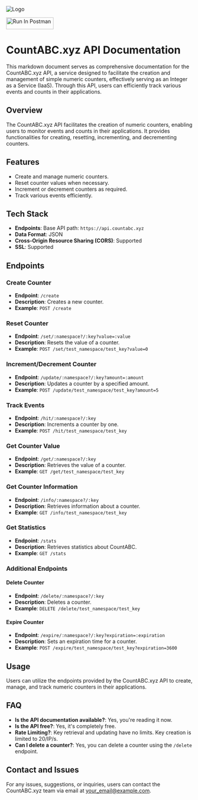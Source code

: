 
![Logo](https://countabc.xyz/static/img/logo.png)

[<img src="https://run.pstmn.io/button.svg" alt="Run In Postman" style="width: 128px; height: 32px;">](https://god.gw.postman.com/run-collection/33991252-bd6b3ddf-3797-4e7b-a0c0-7a4472050606?action=collection%2Ffork&source=rip_markdown&collection-url=entityId%3D33991252-bd6b3ddf-3797-4e7b-a0c0-7a4472050606%26entityType%3Dcollection%26workspaceId%3Df1151ef8-870c-427d-bc4a-1d914c7e8e59)

# **CountABC.xyz API Documentation**

This markdown document serves as comprehensive documentation for the CountABC.xyz API, a service designed to facilitate the creation and management of simple numeric counters, effectively serving as an Integer as a Service (IaaS). Through this API, users can efficiently track various events and counts in their applications.

## **Overview**

The CountABC.xyz API facilitates the creation of numeric counters, enabling users to monitor events and counts in their applications. It provides functionalities for creating, resetting, incrementing, and decrementing counters.

## **Features**

- Create and manage numeric counters.
- Reset counter values when necessary.
- Increment or decrement counters as required.
- Track various events efficiently.

## **Tech Stack**

- **Endpoints**: Base API path: `https://api.countabc.xyz`
- **Data Format**: JSON
- **Cross-Origin Resource Sharing (CORS)**: Supported
- **SSL**: Supported

## **Endpoints**

### **Create Counter**
- **Endpoint**: `/create`
- **Description**: Creates a new counter.
- **Example**: `POST /create`

### **Reset Counter**
- **Endpoint**: `/set/:namespace?/:key?value=:value`
- **Description**: Resets the value of a counter.
- **Example**: `POST /set/test_namespace/test_key?value=0`

### **Increment/Decrement Counter**
- **Endpoint**: `/update/:namespace?/:key?amount=:amount`
- **Description**: Updates a counter by a specified amount.
- **Example**: `POST /update/test_namespace/test_key?amount=5`

### **Track Events**
- **Endpoint**: `/hit/:namespace?/:key`
- **Description**: Increments a counter by one.
- **Example**: `POST /hit/test_namespace/test_key`

### **Get Counter Value**
- **Endpoint**: `/get/:namespace?/:key`
- **Description**: Retrieves the value of a counter.
- **Example**: `GET /get/test_namespace/test_key`

### **Get Counter Information**
- **Endpoint**: `/info/:namespace?/:key`
- **Description**: Retrieves information about a counter.
- **Example**: `GET /info/test_namespace/test_key`

### **Get Statistics**
- **Endpoint**: `/stats`
- **Description**: Retrieves statistics about CountABC.
- **Example**: `GET /stats`

### **Additional Endpoints**

#### **Delete Counter**
- **Endpoint**: `/delete/:namespace?/:key`
- **Description**: Deletes a counter.
- **Example**: `DELETE /delete/test_namespace/test_key`

#### **Expire Counter**
- **Endpoint**: `/expire/:namespace?/:key?expiration=:expiration`
- **Description**: Sets an expiration time for a counter.
- **Example**: `POST /expire/test_namespace/test_key?expiration=3600`

## **Usage**

Users can utilize the endpoints provided by the CountABC.xyz API to create, manage, and track numeric counters in their applications.

## **FAQ**

- **Is the API documentation available?**: Yes, you're reading it now.
- **Is the API free?**: Yes, it's completely free.
- **Rate Limiting?**: Key retrieval and updating have no limits. Key creation is limited to 20/IP/s.
- **Can I delete a counter?**: Yes, you can delete a counter using the `/delete` endpoint.

## **Contact and Issues**

For any issues, suggestions, or inquiries, users can contact the CountABC.xyz team via email at [your_email@example.com](mailto:your_email@example.com).












